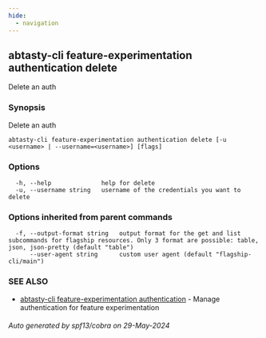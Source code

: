 ```yaml
---
hide:
  - navigation
---
```

## abtasty-cli feature-experimentation authentication delete

Delete an auth

### Synopsis

Delete an auth

```
abtasty-cli feature-experimentation authentication delete [-u <username> | --username=<username>] [flags]
```

### Options

```
  -h, --help              help for delete
  -u, --username string   username of the credentials you want to delete
```

### Options inherited from parent commands

```
  -f, --output-format string   output format for the get and list subcommands for flagship resources. Only 3 format are possible: table, json, json-pretty (default "table")
      --user-agent string      custom user agent (default "flagship-cli/main")
```

### SEE ALSO

* [abtasty-cli feature-experimentation authentication](abtasty-cli_feature-experimentation_authentication.md)	 - Manage authentication for feature experimentation

###### Auto generated by spf13/cobra on 29-May-2024
